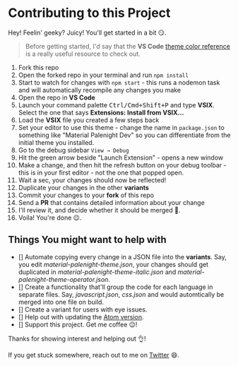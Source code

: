 # Contributing to this Project

Hey! Feelin' geeky? Juicy! You'll get started in a bit :smirk:.

> Before getting started, I'd say that the **VS Code** [theme color reference](https://code.visualstudio.com/docs/getstarted/theme-color-reference) is a really useful resource to check out.

1. Fork this repo
2. Open the forked repo in your terminal and run `npm install`
3. Start to watch for changes with `npm start` - this runs a nodemon task and will automatically recompile any changes you make
4. Open the repo in **VS Code**
5. Launch your command palette <kbd>Ctrl/Cmd+Shift+P</kbd> and type **VSIX**. Select the one that says **Extensions: Install from VSIX...**
6. Load the **VSIX** file you created a few steps back
7. Set your editor to use this theme - change the name in `package.json` to something like "Material Palenight Dev" so you can differentiate from the initial theme you installed.
8. Go to the debug sidebar `View → Debug`
9. Hit the green arrow beside "Launch Extension" - opens a new window
10. Make a change, and then hit the refresh button on your debug toolbar - this is in your first editor - not the one that popped open.
11. Wait a sec, your changes should now be reflected!
12. Duplicate your changes in the other **variants**
13. Commit your changes to your **fork** of this repo
14. Send a **PR** that contains detailed information about your change
15. I'll review it, and decide whether it should be merged :book:.
16. Voila! You're done :wink:.

## Things You might want to help with

- [] Automate copying every change in a JSON file into the **variants**. Say, you edit *material-palenight-theme.json*, your changes should get duplicated in *material-palenight-theme-italic.json* and *material-palenight-theme-operator.json*.
- [] Create a functionality that'll group the code for each language in separate files. Say, *javascript.json*, *css.json* and would automtically be merged into one file on build.
- [] Create a variant for users with eye issues.
- [] Help out with updating the [Atom version](https://github.com/whizkydee/atom-material-palenight-syntax).
- [] Support this project. Get me coffee :wink:!

Thanks for showing interest and helping out :ok_hand:!

If you get stuck somewhere, reach out to me on [Twitter](https://twitter.com/mrolaolu) :smile:.
